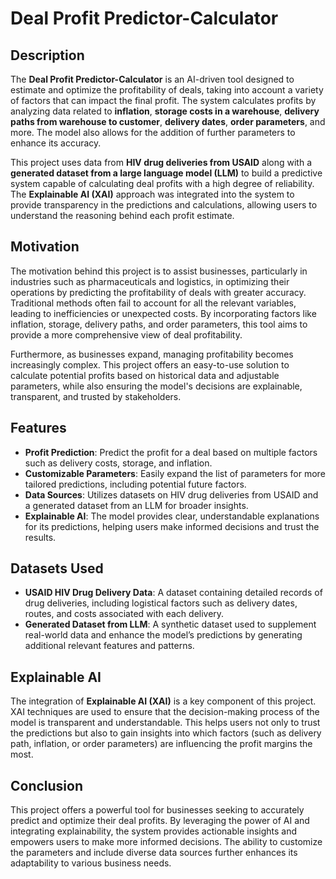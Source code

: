 # Deal Profit Predictor-Calculator

## Description

The **Deal Profit Predictor-Calculator** is an AI-driven tool designed to estimate and optimize the profitability of deals, taking into account a variety of factors that can impact the final profit. The system calculates profits by analyzing data related to **inflation**, **storage costs in a warehouse**, **delivery paths from warehouse to customer**, **delivery dates**, **order parameters**, and more. The model also allows for the addition of further parameters to enhance its accuracy.

This project uses data from **HIV drug deliveries from USAID** along with a **generated dataset from a large language model (LLM)** to build a predictive system capable of calculating deal profits with a high degree of reliability. The **Explainable AI (XAI)** approach was integrated into the system to provide transparency in the predictions and calculations, allowing users to understand the reasoning behind each profit estimate.

## Motivation

The motivation behind this project is to assist businesses, particularly in industries such as pharmaceuticals and logistics, in optimizing their operations by predicting the profitability of deals with greater accuracy. Traditional methods often fail to account for all the relevant variables, leading to inefficiencies or unexpected costs. By incorporating factors like inflation, storage, delivery paths, and order parameters, this tool aims to provide a more comprehensive view of deal profitability.

Furthermore, as businesses expand, managing profitability becomes increasingly complex. This project offers an easy-to-use solution to calculate potential profits based on historical data and adjustable parameters, while also ensuring the model's decisions are explainable, transparent, and trusted by stakeholders.

## Features

- **Profit Prediction**: Predict the profit for a deal based on multiple factors such as delivery costs, storage, and inflation.
- **Customizable Parameters**: Easily expand the list of parameters for more tailored predictions, including potential future factors.
- **Data Sources**: Utilizes datasets on HIV drug deliveries from USAID and a generated dataset from an LLM for broader insights.
- **Explainable AI**: The model provides clear, understandable explanations for its predictions, helping users make informed decisions and trust the results.

## Datasets Used

- **USAID HIV Drug Delivery Data**: A dataset containing detailed records of drug deliveries, including logistical factors such as delivery dates, routes, and costs associated with each delivery.
- **Generated Dataset from LLM**: A synthetic dataset used to supplement real-world data and enhance the model’s predictions by generating additional relevant features and patterns.

## Explainable AI

The integration of **Explainable AI (XAI)** is a key component of this project. XAI techniques are used to ensure that the decision-making process of the model is transparent and understandable. This helps users not only to trust the predictions but also to gain insights into which factors (such as delivery path, inflation, or order parameters) are influencing the profit margins the most.

## Conclusion

This project offers a powerful tool for businesses seeking to accurately predict and optimize their deal profits. By leveraging the power of AI and integrating explainability, the system provides actionable insights and empowers users to make more informed decisions. The ability to customize the parameters and include diverse data sources further enhances its adaptability to various business needs.
